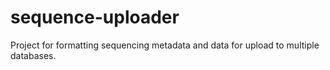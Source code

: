 # sequence-uploader
Project for formatting sequencing metadata and data for upload to multiple databases.
